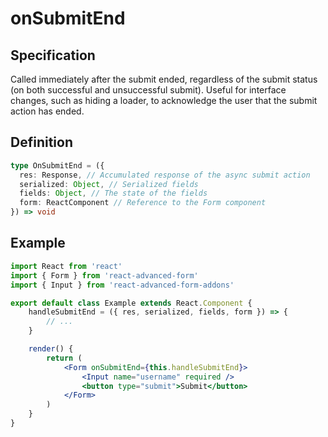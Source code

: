# onSubmitEnd

## Specification

Called immediately after the submit ended, regardless of the submit status \(on both successful and unsuccessful submit\). Useful for interface changes, such as hiding a loader, to acknowledge the user that the submit action has ended.

## Definition

```typescript
type OnSubmitEnd = ({
  res: Response, // Accumulated response of the async submit action
  serialized: Object, // Serialized fields
  fields: Object, // The state of the fields
  form: ReactComponent // Reference to the Form component
}) => void
```

## Example

```jsx
import React from 'react'
import { Form } from 'react-advanced-form'
import { Input } from 'react-advanced-form-addons'

export default class Example extends React.Component {
    handleSubmitEnd = ({ res, serialized, fields, form }) => {
        // ...
    }

    render() {
        return (
            <Form onSubmitEnd={this.handleSubmitEnd}>
                <Input name="username" required />
                <button type="submit">Submit</button>
            </Form>
        )
    }
}
```

